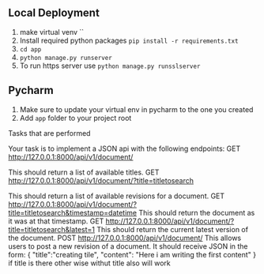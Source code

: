 

## Local Deployment
1. make virtual venv   ``
2. Install required python packages
    `pip install -r requirements.txt`
3. `cd app`
4. `python manage.py runserver`
5. To run https server use `python manage.py runsslserver `

## Pycharm
1. Make sure to update your virtual env in pycharm to the one you created
2. Add `app` folder to your project root

Tasks that are performed

Your task is to implement a JSON api with the following endpoints:
    GET http://127.0.0.1:8000/api/v1/document/

This should return a list of available titles.
    GET http://127.0.0.1:8000/api/v1/document/?title=titletosearch

This should return a list of available revisions for a document.
    GET http://127.0.0.1:8000/api/v1/document/?title=titletosearch&timestamp=datetime
    This should return the document as it was at that timestamp.
    GET http://127.0.0.1:8000/api/v1/document/?title=titletosearch&latest=1
    This should return the current latest version of the document.
    POST http://127.0.0.1:8000/api/v1/document/
    This allows users to post a new revision of a document.
    It should receive JSON in the form: 
{
    "title":"creating tile",
    "content": "Here i am writing the first content"
}
if title is there other wise withut title also will work
